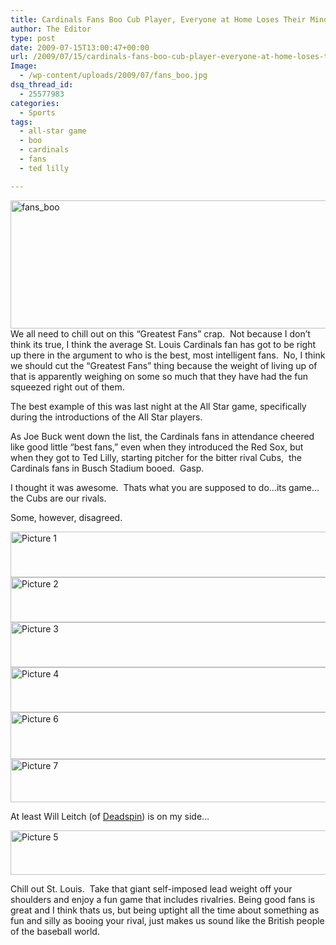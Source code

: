 ```yaml
---
title: Cardinals Fans Boo Cub Player, Everyone at Home Loses Their Mind
author: The Editor
type: post
date: 2009-07-15T13:00:47+00:00
url: /2009/07/15/cardinals-fans-boo-cub-player-everyone-at-home-loses-their-mind/
Image:
  - /wp-content/uploads/2009/07/fans_boo.jpg
dsq_thread_id:
  - 25577983
categories:
  - Sports
tags:
  - all-star game
  - boo
  - cardinals
  - fans
  - ted lilly

---
```

[<img class="aligncenter size-full wp-image-902" title="fans_boo" src="http://punchingkitty.com/wp-content/uploads/2009/07/fans_boo.jpg" alt="fans_boo" width="560" height="205" srcset="http://media.punchingkitty.com/wordpress/2009/07/fans_boo.jpg 560w, http://media.punchingkitty.com/wordpress/2009/07/fans_boo-300x109.jpg 300w" sizes="(max-width: 560px) 100vw, 560px" />][1]We all need to chill out on this &#8220;Greatest Fans&#8221; crap.  Not because I don&#8217;t think its true, I think the average St. Louis Cardinals fan has got to be right up there in the argument to who is the best, most intelligent fans.  No, I think we should cut the &#8220;Greatest Fans&#8221; thing because the weight of living up of that is apparently weighing on some so much that they have had the fun squeezed right out of them.

The best example of this was last night at the All Star game, specifically during the introductions of the All Star players.

As Joe Buck went down the list, the Cardinals fans in attendance cheered like good little &#8220;best fans,&#8221; even when they introduced the Red Sox, but when they got to Ted Lilly, starting pitcher for the bitter rival Cubs,  the Cardinals fans in Busch Stadium booed.  Gasp.

I thought it was awesome.  Thats what you are supposed to do&#8230;its game&#8230;the Cubs are our rivals.

Some, however, disagreed.

[<img class="aligncenter size-full wp-image-894" title="Picture 1" src="http://punchingkitty.com/wp-content/uploads/2009/07/Picture-11.png" alt="Picture 1" width="592" height="73" srcset="http://media.punchingkitty.com/wordpress/2009/07/Picture-11.png 592w, http://media.punchingkitty.com/wordpress/2009/07/Picture-11-300x36.png 300w" sizes="(max-width: 592px) 100vw, 592px" />][2][<img class="aligncenter size-full wp-image-895" title="Picture 2" src="http://punchingkitty.com/wp-content/uploads/2009/07/Picture-22.png" alt="Picture 2" width="595" height="72" srcset="http://media.punchingkitty.com/wordpress/2009/07/Picture-22.png 595w, http://media.punchingkitty.com/wordpress/2009/07/Picture-22-300x36.png 300w" sizes="(max-width: 595px) 100vw, 595px" />][3][<img class="aligncenter size-full wp-image-896" title="Picture 3" src="http://punchingkitty.com/wp-content/uploads/2009/07/Picture-32.png" alt="Picture 3" width="596" height="72" srcset="http://media.punchingkitty.com/wordpress/2009/07/Picture-32.png 596w, http://media.punchingkitty.com/wordpress/2009/07/Picture-32-300x36.png 300w" sizes="(max-width: 596px) 100vw, 596px" />][4][<img class="aligncenter size-full wp-image-897" title="Picture 4" src="http://punchingkitty.com/wp-content/uploads/2009/07/Picture-4.png" alt="Picture 4" width="590" height="72" srcset="http://media.punchingkitty.com/wordpress/2009/07/Picture-4.png 590w, http://media.punchingkitty.com/wordpress/2009/07/Picture-4-300x36.png 300w" sizes="(max-width: 590px) 100vw, 590px" />][5][<img class="aligncenter size-full wp-image-899" title="Picture 6" src="http://punchingkitty.com/wp-content/uploads/2009/07/Picture-6.png" alt="Picture 6" width="597" height="75" srcset="http://media.punchingkitty.com/wordpress/2009/07/Picture-6.png 597w, http://media.punchingkitty.com/wordpress/2009/07/Picture-6-300x37.png 300w" sizes="(max-width: 597px) 100vw, 597px" />][6][<img class="aligncenter size-full wp-image-900" title="Picture 7" src="http://punchingkitty.com/wp-content/uploads/2009/07/Picture-7.png" alt="Picture 7" width="593" height="69" srcset="http://media.punchingkitty.com/wordpress/2009/07/Picture-7.png 593w, http://media.punchingkitty.com/wordpress/2009/07/Picture-7-300x34.png 300w" sizes="(max-width: 593px) 100vw, 593px" />][7]

At least Will Leitch (of [Deadspin][8]) is on my side&#8230;

[<img class="aligncenter size-full wp-image-898" title="Picture 5" src="http://punchingkitty.com/wp-content/uploads/2009/07/Picture-53.png" alt="Picture 5" width="599" height="71" srcset="http://media.punchingkitty.com/wordpress/2009/07/Picture-53.png 599w, http://media.punchingkitty.com/wordpress/2009/07/Picture-53-300x35.png 300w" sizes="(max-width: 599px) 100vw, 599px" />][9]

Chill out St. Louis.  Take that giant self-imposed lead weight off your shoulders and enjoy a fun game that includes rivalries. Being good fans is great and I think thats us, but being uptight all the time about something as fun and silly as booing your rival, just makes us sound like the British people of the baseball world.

 [1]: http://punchingkitty.com/wp-content/uploads/2009/07/fans_boo.jpg
 [2]: http://punchingkitty.com/wp-content/uploads/2009/07/Picture-11.png
 [3]: http://punchingkitty.com/wp-content/uploads/2009/07/Picture-22.png
 [4]: http://punchingkitty.com/wp-content/uploads/2009/07/Picture-32.png
 [5]: http://punchingkitty.com/wp-content/uploads/2009/07/Picture-4.png
 [6]: http://punchingkitty.com/wp-content/uploads/2009/07/Picture-6.png
 [7]: http://punchingkitty.com/wp-content/uploads/2009/07/Picture-7.png
 [8]: http://deadspin.com
 [9]: http://punchingkitty.com/wp-content/uploads/2009/07/Picture-53.png